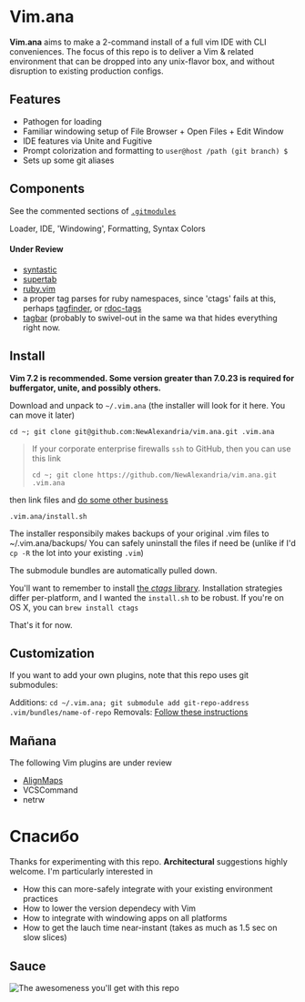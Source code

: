 # Vim.ana #

**Vim.ana** aims to make a 2-command install of a full vim IDE with CLI conveniences.  The focus of this repo is to deliver a Vim & related environment that can be dropped into any unix-flavor box, and without disruption to existing production configs.

## Features ##
* Pathogen for loading
* Familiar windowing setup of File Browser + Open Files + Edit Window
* IDE features via Unite and Fugitive
* Prompt colorization and formatting to `user@host /path (git branch) $`
* Sets up some git aliases

## Components ##

See the commented sections of [`.gitmodules`](https://github.com/NewAlexandria/vim.ana/blob/master/.gitmodules)

   Loader, IDE, 'Windowing', Formatting, Syntax Colors

#### Under Review ####

- [syntastic](https://github.com/scrooloose/syntastic)
- [supertab](https://github.com/ervandew/supertab)
- [ruby.vim](https://github.com/vim-ruby/vim-ruby)
- a proper tag parses for ruby namespaces, since 'ctags' fails at this, perhaps [tagfinder](http://andrewradev.com/2011/10/15/vim-and-ctags-finding-tag-definitions/), or [rdoc-tags](https://github.com/rdoc/rdoc-tags)
- [tagbar](https://github.com/majutsushi/tagbar) (probably to swivel-out in the same wa that <leader-w> hides everything right now.


## Install ##
**Vim 7.2 is recommended.  Some version greater than 7.0.23 is required for buffergator, unite, and possibly others.**

Download and unpack to `~/.vim.ana` (the installer will look for it here. You can move it later)

` cd ~; git clone git@github.com:NewAlexandria/vim.ana.git .vim.ana `

> If your corporate enterprise firewalls `ssh` to GitHub, then you can use this link
> 
> ` cd ~; git clone https://github.com/NewAlexandria/vim.ana.git .vim.ana `

then link files and [do some other business](https://github.com/NewAlexandria/vim.ana/blob/master/install.sh)

` .vim.ana/install.sh `

The installer responsibily makes backups of your original .vim files to ~/.vim.ana/backups/  You can safely uninstall the files if need be (unlike if I'd `cp -R` the lot into your existing `.vim`)

The submodule bundles are automatically pulled down.

You'll want to remember to install [the *ctags* library](http://ctags.sourceforge.net/).  Installation strategies differ per-platform, and I wanted the `install.sh` to be robust.  If you're on OS X, you can ``brew install ctags``

That's it for now.

## Customization ##

If you want to add your own plugins, note that this repo uses git submodules:

Additions: `cd ~/.vim.ana; git submodule add git-repo-address .vim/bundles/name-of-repo`
Removals:  [Follow these instructions](http://stackoverflow.com/questions/1260748/how-do-i-remove-a-git-submodule)


## Mañana ##

The following Vim plugins are under review

* [AlignMaps](http://www.drchip.org/astronaut/vim/align.html)
* VCSCommand
* netrw

# Спасибо #

Thanks for experimenting with this repo. **Architectural** suggestions highly welcome. I'm particularly interested in 

* How this can more-safely integrate with your existing environment practices
* How to lower the version dependecy with Vim
* How to integrate with windowing apps on all platforms
* How to get the lauch time near-instant (takes as much as 1.5 sec on slow slices)

## Sauce ##

![The awesomeness you'll get with this repo](http://i.imgur.com/p262L.png)
